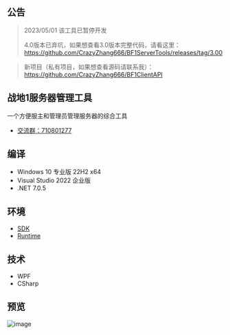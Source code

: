 ## 公告

> 2023/05/01 该工具已暂停开发
> 
> 4.0版本已弃坑，如果想查看3.0版本完整代码，请看这里：https://github.com/CrazyZhang666/BF1ServerTools/releases/tag/3.00

> 新项目（私有项目，如果想查看源码请联系我）：https://github.com/CrazyZhang666/BF1ClientAPI

## 战地1服务器管理工具

一个方便服主和管理员管理服务器的综合工具

* [交流群：710801277](https://jq.qq.com/?_wv=1027&amp;k=ajEymecs)  

## 编译

* Windows 10 专业版 22H2 x64
* Visual Studio 2022 企业版
* .NET 7.0.5

## 环境

* [SDK](https://dotnet.microsoft.com/zh-cn/download/dotnet/thank-you/sdk-7.0.203-windows-x64-installer)
* [Runtime](https://dotnet.microsoft.com/zh-cn/download/dotnet/thank-you/runtime-7.0.5-windows-x64-installer)

## 技术

* WPF
* CSharp

## 预览

![image](https://user-images.githubusercontent.com/28080853/233769652-692af0dc-e43e-4e6f-b04e-8fb3bb576624.png)
